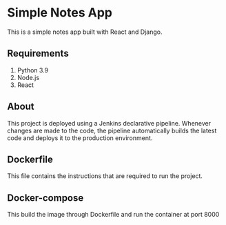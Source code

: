 # Simple Notes App
This is a simple notes app built with React and Django.

## Requirements
1. Python 3.9
2. Node.js
3. React


## About
This project is deployed using a Jenkins declarative pipeline. Whenever changes are made to the code, the pipeline automatically builds the latest code and deploys it to the production environment.

## Dockerfile
This file contains the instructions that are required to run the project.

## Docker-compose
This build the image through Dockerfile and run the container at port 8000
